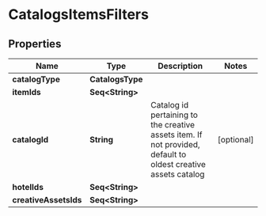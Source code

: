 

# CatalogsItemsFilters


## Properties

Name | Type | Description | Notes
------------ | ------------- | ------------- | -------------
**catalogType** | **CatalogsType** |  | 
**itemIds** | **Seq&lt;String&gt;** |  | 
**catalogId** | **String** | Catalog id pertaining to the creative assets item. If not provided, default to oldest creative assets catalog |  [optional]
**hotelIds** | **Seq&lt;String&gt;** |  | 
**creativeAssetsIds** | **Seq&lt;String&gt;** |  | 




